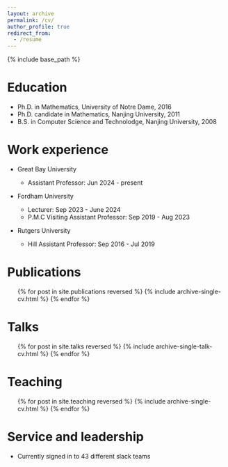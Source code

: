 ```yaml
---
layout: archive
permalink: /cv/
author_profile: true
redirect_from:
  - /resume
---
```


{% include base_path %}

Education
======
* Ph.D. in Mathematics, University of Notre Dame, 2016
* Ph.D. candidate in Mathematics, Nanjing University, 2011
* B.S. in Computer Science and Technolodge, Nanjing University, 2008

Work experience
======
* Great Bay University
  * Assistant Professor: Jun 2024 - present

* Fordham University
  * Lecturer: Sep 2023 - June 2024
  * P.M.C Visiting Assistant Professor: Sep 2019 - Aug 2023
 
* Rutgers University
  * Hill Assistant Professor: Sep 2016 - Jul 2019

Publications
======
  <ul>{% for post in site.publications reversed %}
    {% include archive-single-cv.html %}
  {% endfor %}</ul>
  
Talks
======
  <ul>{% for post in site.talks reversed %}
    {% include archive-single-talk-cv.html  %}
  {% endfor %}</ul>
  
Teaching
======
  <ul>{% for post in site.teaching reversed %}
    {% include archive-single-cv.html %}
  {% endfor %}</ul>
  
Service and leadership
======
* Currently signed in to 43 different slack teams
